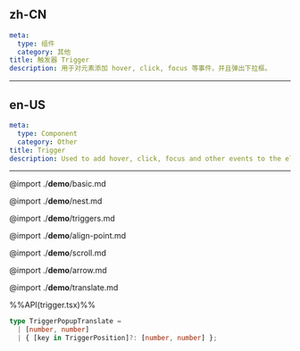 ## zh-CN
```yaml
meta:
  type: 组件
  category: 其他
title: 触发器 Trigger
description: 用于对元素添加 hover, click, focus 等事件，并且弹出下拉框。
```
---
## en-US
```yaml
meta:
  type: Component
  category: Other
title: Trigger
description: Used to add hover, click, focus and other events to the element, and pop up a dropdown.
```
---

@import ./__demo__/basic.md

@import ./__demo__/nest.md

@import ./__demo__/triggers.md

@import ./__demo__/align-point.md

@import ./__demo__/scroll.md

@import ./__demo__/arrow.md

@import ./__demo__/translate.md

%%API(trigger.tsx)%%

```ts
type TriggerPopupTranslate =
  | [number, number]
  | { [key in TriggerPosition]?: [number, number] };
```

